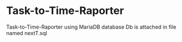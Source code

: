 # Task-to-Time-Raporter
Task-to-Time-Raporter
using MariaDB database
Db is attached in file named nextT.sql
